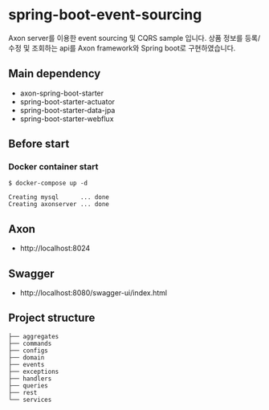 # spring-boot-event-sourcing
Axon server를 이용한 event sourcing 및 CQRS sample 입니다. 상품 정보를 등록/수정 및 조회하는 api를 Axon framework와 Spring boot로 구현하였습니다.

## Main dependency
- axon-spring-boot-starter
- spring-boot-starter-actuator
- spring-boot-starter-data-jpa
- spring-boot-starter-webflux

## Before start
### Docker container start
```
$ docker-compose up -d

Creating mysql      ... done
Creating axonserver ... done
```

## Axon
- http://localhost:8024

## Swagger
- http://localhost:8080/swagger-ui/index.html

## Project structure
```
├── aggregates
├── commands
├── configs
├── domain
├── events
├── exceptions
├── handlers
├── queries
├── rest
└── services
```
